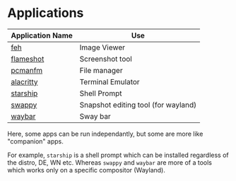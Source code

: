 # Applications

|Application Name | Use  |
|----|----|
|[feh](https://github.com/derf/feh) | Image Viewer|
|[flameshot](https://github.com/flameshot-org/flameshot)|Screenshot tool|
|[pcmanfm](https://github.com/lxde/pcmanfm)|File manager|
|[alacritty](https://github.com/alacritty/alacritty) | Terminal Emulator|
|[starship](https://github.com/starship/starship)|Shell Prompt|
|[swappy](https://github.com/jtheoof/swappy)|Snapshot editing tool (for wayland)|
|[waybar](https://github.com/Alexays/Waybar)|Sway bar|

Here, some apps can be run independantly, but some are more like "companion" apps. 

For example, `starship` is a shell prompt which can be installed regardless of the distro, DE, WN etc. Whereas `swappy` and `waybar` are more of a tools which works only on a specific compositor (Wayland). 

